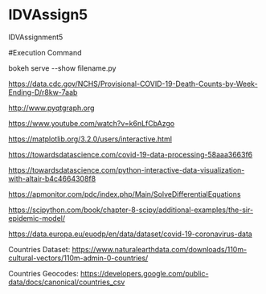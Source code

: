# IDVAssign5
IDVAssignment5

#Execution Command

bokeh serve --show filename.py 

https://data.cdc.gov/NCHS/Provisional-COVID-19-Death-Counts-by-Week-Ending-D/r8kw-7aab

http://www.pyqtgraph.org

https://www.youtube.com/watch?v=k6nLfCbAzgo

https://matplotlib.org/3.2.0/users/interactive.html

https://towardsdatascience.com/covid-19-data-processing-58aaa3663f6

https://towardsdatascience.com/python-interactive-data-visualization-with-altair-b4c4664308f8

https://apmonitor.com/pdc/index.php/Main/SolveDifferentialEquations

https://scipython.com/book/chapter-8-scipy/additional-examples/the-sir-epidemic-model/

https://data.europa.eu/euodp/en/data/dataset/covid-19-coronavirus-data



Countries Dataset:
https://www.naturalearthdata.com/downloads/110m-cultural-vectors/110m-admin-0-countries/

Countries Geocodes: 
https://developers.google.com/public-data/docs/canonical/countries_csv
